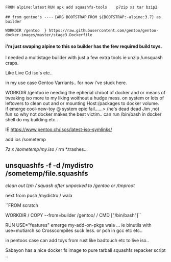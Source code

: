 ``FROM alpine:latest``
``RUN apk add squashfs-tools 	p7zip xz tar bzip2``
  
``## from gentoo's ----``
``{ARG BOOTSTRAP``
``FROM ${BOOTSTRAP:-alpine:3.7} as builder``

``WORKDIR /gentoo  } https://raw.githubusercontent.com/gentoo/gentoo-docker-images/master/stage3.Dockerfile ``
#### i'm just swaping alpine to this so builder has the few required build toys. 

I needed a multistage builder with just a few extra tools ie unzip /unsquash craps. 

Like Live Cd iso's etc.. 

in my use case Gentoo Varriants.. for now i've stuck here. 

WORKDIR /gentoo
ie needing the epherial chroot of docker and or means of tweaking iso more to my liking woithout a hudge mess.  on system or lots of leftovers to clean out and or mounting Host:/packages to docker volume.  
if emerge cool-new-toy @ system epic fail......> /he's dead dead  Jim ,not fun
so why not docker makes the best victim.. can run /bin/bash in docker shell do my building etc.. 

IE https://www.pentoo.ch/isos/latest-iso-symlinks/ 

add ios /sometemp 

*7z x /sometemp/my.iso /*
rm *.trashes... 

**unsquashfs -f -d /mydistro  /sometemp/file.squashfs**
---
*clean out lzm / squash after unpacked to /gentoo or /tmproot*

next from push /mydistro / wala 

``FROM scratch

WORKDIR /
COPY --from=builder /gentoo/ /
CMD ["/bin/bash"]``

RUN USE="features" emerge my-add-on-pkgs wala ... ie binutils with use=mutiarch so Crosscompiles suck less. or pch in gcc etc etc.. 

in pentoos case can add toys from rust like badtouch etc to live iso..

Sabayon has a nice docker fs image to pure tarball squashfs repacker script .. 
